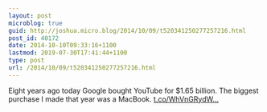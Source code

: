 ```yaml
---
layout: post
microblog: true
guid: http://joshua.micro.blog/2014/10/09/t520341250277257216.html
post_id: 40172
date: 2014-10-10T09:33:16+1100
lastmod: 2019-07-30T17:41:44+1100
type: post
url: /2014/10/09/t520341250277257216.html
---
```

Eight years ago today Google bought YouTube for $1.65 billion. The biggest purchase I made that year was a MacBook. [t.co/WhVnGRydW...](http://t.co/WhVnGRydWA)
